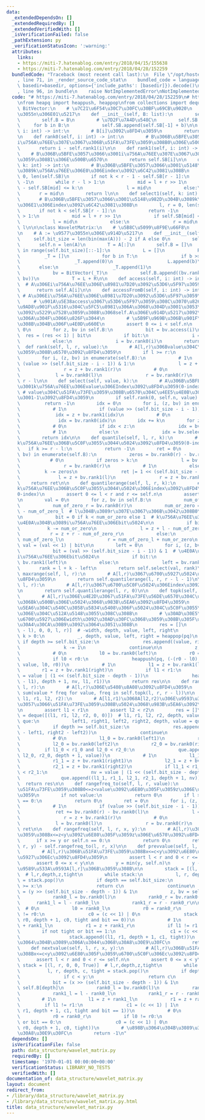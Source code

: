 ```yaml
---
data:
  _extendedDependsOn: []
  _extendedRequiredBy: []
  _extendedVerifiedWith: []
  _isVerificationFailed: false
  _pathExtension: py
  _verificationStatusIcon: ':warning:'
  attributes:
    links:
    - https://miti-7.hatenablog.com/entry/2018/04/15/155638
    - https://miti-7.hatenablog.com/entry/2018/04/28/152259
  bundledCode: "Traceback (most recent call last):\n  File \"/opt/hostedtoolcache/PyPy/3.7.13/x64/site-packages/onlinejudge_verify/documentation/build.py\"\
    , line 71, in _render_source_code_stat\n    bundled_code = language.bundle(stat.path,\
    \ basedir=basedir, options={'include_paths': [basedir]}).decode()\n  File \"/opt/hostedtoolcache/PyPy/3.7.13/x64/site-packages/onlinejudge_verify/languages/python.py\"\
    , line 96, in bundle\n    raise NotImplementedError\nNotImplementedError\n"
  code: "# https://miti-7.hatenablog.com/entry/2018/04/28/152259\n# https://miti-7.hatenablog.com/entry/2018/04/15/155638\n\
    \nfrom heapq import heappush, heappop\nfrom collections import deque\n\n\nclass\
    \ BitVector:\n    # \u7C21\u6F54\u30C7\u30FC\u30BF\u69CB\u9020\n    # B := \u9577\
    \u3055n\u306E01\u5217\n    def __init__(self, B: list):\n        self.n = len(B)\n\
    \        self.B = B\n        # \u7D2F\u7A4D\u548C\n        self.SB = [0]\n   \
    \     for b in B:\n            self.SB.append(self.SB[-1] + b)\n\n    def access(self,\
    \ i: int) -> int:\n        # B[i]\u3092\u8FD4\u3059\n        return self.B[i]\n\
    \n    def rank0(self, i: int) -> int:\n        # B\u306B\u5BFE\u3057\u3066\u3001\
    i\u756A\u76EE\u307E\u3067\u306B\u51FA\u73FE\u3059\u308B0\u306E\u500B\u6570\n \
    \       return i - self.rank1(i)\n\n    def rank1(self, i: int) -> int:\n    \
    \    # B\u306B\u5BFE\u3057\u3066\u3001i\u756A\u76EE\u307E\u3067\u306B\u51FA\u73FE\
    \u3059\u308B1\u306E\u500B\u6570\n        return self.SB[i]\n\n    def select0(self,\
    \ k: int) -> int:\n        # B\u306B\u5BFE\u3057\u3066\u3001\u5148\u982D\u304B\
    \u3089k\u756A\u76EE\u306E0\u306Eindex\u3092\u6C42\u3081\u308B\n        l, r =\
    \ 0, len(self.SB)\n        if not k < r - 1 - self.SB[r - 1]:\n            return\
    \ -1\n        while r - l > 1:\n            mid = l + r >> 1\n            if mid\
    \ - self.SB[mid] <= k:\n                l = mid\n            else:\n         \
    \       r = mid\n        return l\n\n    def select1(self, k: int) -> int:\n \
    \       # B\u306B\u5BFE\u3057\u3066\u3001\u5148\u982D\u304B\u3089k\u756A\u76EE\
    \u306E1\u306Eindex\u3092\u6C42\u3081\u308B\n        l, r = 0, len(self.SB)\n \
    \       if not k < self.SB[r - 1]:\n            return -1\n        while r - l\
    \ > 1:\n            mid = l + r >> 1\n            if self.SB[mid] <= k:\n    \
    \            l = mid\n            else:\n                r = mid\n        return\
    \ l\n\n\nclass WaveletMatrix:\n    # \u5B8C\u5099\u8F9E\u66F8\n    # s := bit\u9577\
    \n    # A := \u9577\u3055n\u306E\u914D\u5217\n    def __init__(self, A):\n   \
    \     self.bit_size = len(bin(max(A))) - 2 if A else 0\n        self.A = A\n \
    \       self.n = len(A)\n        T = A[:]\n        self.B = []\n        for i\
    \ in range(self.bit_size)[::-1]:\n            L = []\n            R = []\n   \
    \         _T = []\n            for b in T:\n                if b >> i & 1 == 0:\n\
    \                    _T.append(0)\n                    L.append(b)\n         \
    \       else:\n                    _T.append(1)\n                    R.append(b)\n\
    \            bv = BitVector(_T)\n            self.B.append((bv.rank0(self.n),\
    \ bv))\n            T = L + R\n\n    def access(self, i: int) -> int:\n      \
    \  # A\u306Ei\u756A\u76EE\u306E\u8981\u7D20\u3092\u53D6\u5F97\u3059\u308B\n  \
    \      return self.A[i]\n\n    def accessFromB(self, i: int) -> int:\n       \
    \ # A\u306Ei\u756A\u76EE\u306E\u8981\u7D20\u3092\u53D6\u5F97\u3059\u308B\n   \
    \     # \u901A\u5E38access\u3067\u53D6\u5F97\u3059\u308C\u3070\u826F\u3044\u3002\
    \u9AD8\u901F\u5316\u304C\u5FC5\u8981\u306A\u3068\u304D\u3001\u3053\u3061\u3089\
    \u3092\u5229\u7528\u3059\u308B\u3068self.A\u306E\u914D\u5217\u3092\u6301\u305F\
    \u306A\u304F\u3066\u826F\u3044\n        # \u5B9F\u969B\u306B\u901F\u304F\u306A\
    \u308B\u304B\u306F\u4E0D\u660E\n        assert 0 <= i < self.n\n        res =\
    \ 0\n        for z, bv in self.B:\n            bit = bv.access(i)\n          \
    \  res = (res << 1) | bit\n            if bit:\n                i = z + bv.rank1(i)\n\
    \            else:\n                i = bv.rank0(i)\n        return res\n\n  \
    \  def rank(self, l, r, value):\n        # A[l,r)\u306Bvalue\u304C\u51FA\u73FE\
    \u3059\u308B\u6570\u3092\u8FD4\u3059\n        if l >= r:\n            return 0\n\
    \        for i, (z, bv) in enumerate(self.B):\n            # 1\n            if\
    \ (value >> (self.bit_size - i - 1)) & 1:\n                l = z + bv.rank1(l)\n\
    \                r = z + bv.rank1(r)\n            # 0\n            else:\n   \
    \             l = bv.rank0(l)\n                r = bv.rank0(r)\n        return\
    \ r - l\n\n    def select(self, value, k):\n        # A\u306B\u5BFE\u3057\u3066\
    \u3001k\u756A\u76EE\u306Evalue\u306EIndex\u3092\u8FD4\u3059(0-index)\n       \
    \ # value\u304C\u51FA\u73FE\u3059\u308B\u6570\u304C\u4EE5\u4E0B\u306E\u3068\u304D\
    \u3001-1\u3092\u8FD4\u3059\n        if self.rank(0, self.n, value) <= k:\n   \
    \         return -1\n        idx = 0\n        for i, (z, bv) in enumerate(self.B):\n\
    \            # 1\n            if (value >> (self.bit_size - i - 1)) & 1:\n   \
    \             idx = z + bv.rank1(idx)\n            # 0\n            else:\n  \
    \              idx = bv.rank0(idx)\n        idx += k\n        for z, bv in self.B[::-1]:\n\
    \            # 0\n            if idx < z:\n                idx = bv.select0(idx)\n\
    \            # 1\n            else:\n                idx = bv.select1(idx - z)\n\
    \        return idx\n\n    def quantile(self, l, r, k):\n        # A[l, r)\u306E\
    k\u756A\u76EE\u306B\u5C0F\u3055\u3044\u5024\u3092\u8FD4\u3059(0-index)\n     \
    \   if k >= r - l:\n            return -1\n        ret = 0\n        for i, (z,\
    \ bv) in enumerate(self.B):\n            zeros = bv.rank0(r) - bv.rank0(l)\n \
    \           # 0\n            if zeros > k:\n                l = bv.rank0(l)\n\
    \                r = bv.rank0(r)\n            # 1\n            else:\n       \
    \         k -= zeros\n                ret |= 1 << (self.bit_size - i - 1)\n  \
    \              l = z + bv.rank1(l)\n                r = z + bv.rank1(r)\n    \
    \    return ret\n\n    def quantilerange(self, l, r, k):\n        # A[l, r)\u306E\
    k\u756A\u76EE\u306B\u5C0F\u3055\u3044\u5024\u306Eindex\u3092\u8FD4\u3059(k\u306F\
    0-index)\n        assert 0 <= l < r and r <= self.n\n        assert k < r - l\n\
    \n        val = 0\n        for z, bv in self.B:\n            num_of_zero_l = bv.rank0(l)\n\
    \            num_of_zero_r = bv.rank0(r)\n            num_or_zero = num_of_zero_r\
    \ - num_of_zero_l  # l\u304B\u3089r\u307E\u3067\u306B\u3042\u308B0\u306E\u6570\
    \n            bit = 0 if k < num_or_zero else 1  # k\u756A\u76EE\u306E\u5024\u306E\
    \u4E0A\u304B\u3089i\u756A\u76EE\u306Ebit\u5024\n\n            if bit:\n      \
    \          k -= num_or_zero\n                l = z + l - num_of_zero_l\n     \
    \           r = z + r - num_of_zero_r\n            else:\n                l =\
    \ num_of_zero_l\n                r = num_of_zero_l + num_or_zero\n           \
    \ val = (val << 1) | bit\n\n        left = 0\n        for i, (z, bv) in enumerate(self.B):\n\
    \            bit = (val >> (self.bit_size - i - 1)) & 1  # \u4E0A\u304B\u3089\
    i\u756A\u76EE\u306Ebit\u5024\n            if bit:\n                left = z +\
    \ bv.rank1(left)\n            else:\n                left = bv.rank0(left)\n \
    \       rank = l + k - left\n        return self.select(val, rank)\n\n    def\
    \ maxrange(self, l, r):\n        # A[l,r)\u3067\u6700\u5927\u5024\u306Eindex\u3092\
    \u8FD4\u3059\n        return self.quantilerange(l, r, r - l - 1)\n\n    def minrange(self,\
    \ l, r):\n        # A[l,r)\u3067\u6700\u5C0F\u5024\u306Eindex\u3092\u8FD4\u3059\
    \n        return self.quantilerange(l, r, 0)\n\n    def topk(self, l, r, k):\n\
    \        # A[l,r)\u306E\u4E2D\u3067\u51FA\u73FE\u56DE\u6570\u304C\u591A\u3044\u9806\
    \u306Bk\u500B\u306E\u5024\u3068\u983B\u5EA6\u3092\u8FD4\u3059\n        # \u983B\
    \u5EA6\u304C\u540C\u3058\u5834\u5408\u306F\u5024\u304C\u5C0F\u3055\u3044\u3082\
    \u306E\u304C\u512A\u5148\u3055\u308C\u308B\n        # \u30AD\u30E5\u30FC\u306F\
    \u6700\u5927\u306Ewidth\u3092\u30AD\u30FC\u3068\u3059\u308B\u305F\u3081\u3001\u30DE\
    \u30A4\u30CA\u30B9\u3092\u3064\u3051\u308B\n        res = []\n        pq = [(-(r\
    \ - l), 0, 0, l, r)]  # -width, depth, value, left, right\n        while pq and\
    \ k > 0:\n            _, depth, value, left, right = heappop(pq)\n           \
    \ if depth >= self.bit_size:\n                res.append((value, right - left))\n\
    \                k -= 1\n                continue\n\n            z, bv = self.B[depth]\n\
    \            # 0\n            l0 = bv.rank0(left)\n            r0 = bv.rank0(right)\n\
    \            if l0 < r0:\n                heappush(pq, (-(r0 - l0), depth + 1,\
    \ value, l0, r0))\n            # 1\n            l1 = z + bv.rank1(left)\n    \
    \        r1 = z + bv.rank1(right)\n            if l1 < r1:\n                nv\
    \ = value | (1 << (self.bit_size - depth - 1))\n                heappush(pq, (-(r1\
    \ - l1), depth + 1, nv, l1, r1))\n        return res\n\n    def rangesum(self,\
    \ l, r):\n        # A[l,r)\u306E\u5408\u8A08\u3092\u8FD4\u3059\n        return\
    \ sum(value * freq for value, freq in self.topk(l, r, r - l))\n\n    def intersect(self,\
    \ l1, r1, l2, r2):\n        # A[l1,r1)\u3068A[l2,r2)\u306E\u9593\u3067\u5171\u901A\
    \u3057\u3066\u51FA\u73FE\u3059\u308B\u5024\u3068\u983B\u5EA6\u3092\u8FD4\u3059\
    \n        assert l1 < r1\n        assert l2 < r2\n        res = []\n        que\
    \ = deque([(l1, r1, l2, r2, 0, 0)])  # l1, r1, l2, r2, depth, value\n        while\
    \ que:\n            left1, right1, left2, right2, depth, value = que.popleft()\n\
    \            if depth >= self.bit_size:\n                res.append((value, right1\
    \ - left1, right2 - left2))\n                continue\n            z, bv = self.B[depth]\n\
    \            # 0\n            l1_0 = bv.rank0(left1)\n            r1_0 = bv.rank0(right1)\n\
    \            l2_0 = bv.rank0(left2)\n            r2_0 = bv.rank0(right2)\n   \
    \         if l1_0 < r1_0 and l2_0 < r2_0:\n                que.append((l1_0, r1_0,\
    \ l2_0, r2_0, depth + 1, value))\n            # 1\n            l1_1 = z + bv.rank1(left1)\n\
    \            r1_1 = z + bv.rank1(right1)\n            l2_1 = z + bv.rank1(left2)\n\
    \            r2_1 = z + bv.rank1(right2)\n            if l1_1 < r1_1 and l2_1\
    \ < r2_1:\n                nv = value | (1 << (self.bit_size - depth - 1))\n \
    \               que.append((l1_1, r1_1, l2_1, r2_1, depth + 1, nv))\n\n      \
    \  return res\n\n    def rangefreq_to(self, l, r, value):\n        # A[l,r)\u306B\
    \u51FA\u73FE\u3059\u308B0<=z<value\u3092\u6E80\u305F\u3059z\u306E\u6570\u3092\u8FD4\
    \u3059\n        if not value:\n            return 0\n        if l >= r or self.n\
    \ == 0:\n            return 0\n        ret = 0\n        for i, (z, bv) in enumerate(self.B):\n\
    \            # 1\n            if (value >> (self.bit_size - i - 1)) & 1:\n   \
    \             ret += bv.rank0(r) - bv.rank0(l)\n                l = z + bv.rank1(l)\n\
    \                r = z + bv.rank1(r)\n            # 0\n            else:\n   \
    \             l = bv.rank0(l)\n                r = bv.rank0(r)\n        return\
    \ ret\n\n    def rangefreq(self, l, r, x, y):\n        # A[l,r)\u306B\u51FA\u73FE\
    \u3059\u308Bx<=z<y\u3092\u6E80\u305F\u3059z\u306E\u6570\u3092\u8FD4\u3059\n  \
    \      if x >= y or self.n == 0:\n            return 0\n        return self.rangefreq_to(l,\
    \ r, y) - self.rangefreq_to(l, r, x)\n\n    def prevvalue(self, l, r, x, y):\n\
    \        # A[l,r)\u306B\u51FA\u73FE\u3059\u308Bx<=c<y\u3092\u6E80\u305F\u3059\u6700\
    \u5927\u306Ec\u3092\u8FD4\u3059\n        assert l < r and 0 < r <= self.n\n  \
    \      assert 0 <= x < y\n\n        y = min(y, self.n)\n        y -= 1  # \u3000\
    \u9589\u533A\u9593A[l,r]\u306B\u3059\u308B\n\n        stack = [(l, r, 0, 0, True)]\
    \  # l,r,depth,z,tight\n        while stack:\n            l, r, depth, c, tight\
    \ = stack.pop()\n            if depth == self.bit_size:\n                if c\
    \ >= x:\n                    return c\n                continue\n            bit\
    \ = (y >> (self.bit_size - depth - 1)) & 1\n            z, bv = self.B[depth]\n\
    \            rank0_l = bv.rank0(l)\n            rank0_r = bv.rank0(r)\n      \
    \      rank1_l = l - rank0_l\n            rank1_r = r - rank0_r\n\n          \
    \  # 0\n            l0 = rank0_l\n            r0 = rank0_r\n            if l0\
    \ != r0:\n                c0 = (c << 1) | 0\n                stack.append((l0,\
    \ r0, depth + 1, c0, tight and bit == 0))\n            # 1\n            l1 = z\
    \ + rank1_l\n            r1 = z + rank1_r\n            if l1 != r1:\n        \
    \        if not tight or bit == 1:\n                    c1 = (c << 1) | 1\n  \
    \                  stack.append((l1, r1, depth + 1, c1, tight))\n        # \u898B\
    \u3064\u304B\u3089\u306A\u3044\u3068\u30A8\u30E9\u30FC\n        return -1\n\n\
    \    def nextvalue(self, l, r, x, y):\n        # A[l,r)\u306B\u51FA\u73FE\u3059\
    \u308Bx<=c<y\u3092\u6E80\u305F\u3059\u6700\u5C0F\u306Ec\u3092\u8FD4\u3059\n  \
    \      assert l < r and 0 < r <= self.n\n        assert 0 <= x < y\n\n       \
    \ stack = [(l, r, 0, 0, True)]  # l,r,depth,z,tight\n        while stack:\n  \
    \          l, r, depth, c, tight = stack.pop()\n            if depth == self.bit_size:\n\
    \                if c < y:\n                    return c\n                continue\n\
    \            bit = (x >> (self.bit_size - depth - 1)) & 1\n            z, bv =\
    \ self.B[depth]\n            rank0_l = bv.rank0(l)\n            rank0_r = bv.rank0(r)\n\
    \            rank1_l = l - rank0_l\n            rank1_r = r - rank0_r\n\n    \
    \        # 1\n            l1 = z + rank1_l\n            r1 = z + rank1_r\n   \
    \         if l1 != r1:\n                c1 = (c << 1) | 1\n                stack.append((l1,\
    \ r1, depth + 1, c1, tight and bit == 1))\n            # 0\n            l0 = rank0_l\n\
    \            r0 = rank0_r\n            if l0 != r0:\n                if not tight\
    \ or bit == 0:\n                    c0 = (c << 1) | 0\n                    stack.append((l0,\
    \ r0, depth + 1, c0, tight))\n        # \u898B\u3064\u304B\u3089\u306A\u3044\u3068\
    \u30A8\u30E9\u30FC\n        return -1\n"
  dependsOn: []
  isVerificationFile: false
  path: data_structure/wavelet_matrix.py
  requiredBy: []
  timestamp: '1970-01-01 00:00:00+00:00'
  verificationStatus: LIBRARY_NO_TESTS
  verifiedWith: []
documentation_of: data_structure/wavelet_matrix.py
layout: document
redirect_from:
- /library/data_structure/wavelet_matrix.py
- /library/data_structure/wavelet_matrix.py.html
title: data_structure/wavelet_matrix.py
---
```

